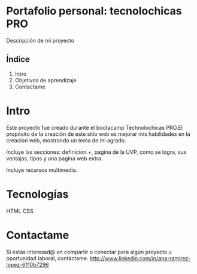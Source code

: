 # Portafolio personal: tecnolochicas PRO

Descripción de mi proyecto

## Índice
1. Intro
2. Objetivos de aprendizaje
3. Contactame

# Intro
Este proyecto fue creado durante el bootacamp Technolochicas PRO.El propósito de la creación de este sitio web es mejorar mis habilidades en la creacion web, mostrando un tema de mi agrado.

Incluye las secciones: definicion.+, pagina de la UVP, como se logra, sus ventajas, tipos y una pagina web extra.

Incluye recursos multimedia.

# Tecnologías
HTML
CSS

# Contactame
Si estás interesad@ en compartir o conectar para algún proyecto u oportunidad laboral, contáctame.
http://www.linkedin.com/in/ana-ramirez-lopez-6110b7296